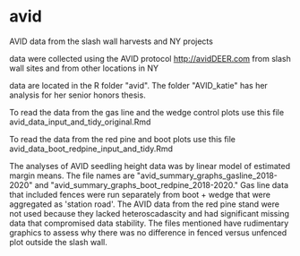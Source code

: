 # avid
AVID data from the slash wall harvests and NY projects

data were collected using the AVID protocol http://avidDEER.com from
slash wall sites and from other locations in NY


data are located in the R folder "avid". The folder "AVID_katie" has her analysis for her senior honors thesis.

To read the data from the gas line and the wedge control plots use this file
avid_data_input_and_tidy_original.Rmd 

To read the data from the red pine and boot plots use this file
avid_data_boot_redpine_input_and_tidy.Rmd 

The analyses of AVID seedling height data was by linear model of estimated margin means. The file names are "avid_summary_graphs_gasline_2018-2020" and "avid_summary_graphs_boot_redpine_2018-2020." Gas line data that included fences were run separately from boot + wedge that were aggregated as 'station road'. The AVID data from the red pine stand were not used because they lacked heteroscadascity and had significant missing data that compromised data stability. The files mentioned have rudimentary graphics to assess why there was no difference in fenced versus unfenced plot outside the slash wall.

